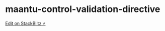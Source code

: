 # maantu-control-validation-directive

[Edit on StackBlitz ⚡️](https://stackblitz.com/edit/maantu-control-validation-directive)